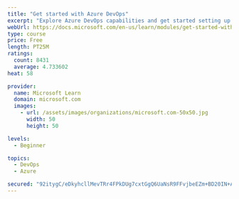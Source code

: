 ```yaml
---
title: "Get started with Azure DevOps"
excerpt: "Explore Azure DevOps capabilities and get started setting up your own organization knowing what separates elite performers from low performers."
webUrl: https://docs.microsoft.com/en-us/learn/modules/get-started-with-devops/
type: course
price: Free
length: PT25M
ratings:
  count: 8431
  average: 4.733602
heat: 58

provider:
  name: Microsoft Learn
  domain: microsoft.com
  images:
    - url: /assets/images/organizations/microsoft.com-50x50.jpg
      width: 50
      height: 50

levels:
  - Beginner

topics:
  - DevOps
  - Azure

secured: "92itygC/eDkyhcllMevTRr4FPkDUg7cxtGgQ6UaNsR9FFvjbeEZm+BD20IN+AqRro4O+QS80qsSgFteOIj0sLoDzE2vaVjlf8Z70hKV3+GGvcMzqD4Z6Ck+XiAa84a7ODnJZnk06dk2mGdS7V6PuGvjZP2UyaWzvbKCN3DCcNYk6RRDNLArTVCHvQb32zhc/fvVCMu7Wb030eCWD1rdpCD0BaYmyTDNfBENzjoBiMMVNIw5tmHLJ9s91B48Vd3K6Z8Z8pyFi8EoRCbKuIe7Njn6QuehepchL03LrPcfUi8PgTZ1X1T9VU6FzYImk+Hr3FDoUwtTWMzz3AfkhP2TNTdAdIKAKOTnjMuNSh3eQa00bxwQw8jnIwb9EZTZ+jAQF3XMtctFJzwYq2J6He3niTcen28T/pZntL9A1BkwDRQ0=;kNk2x0i0aNTcIotnbBKgKQ=="
---
```


